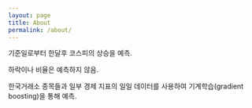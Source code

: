 ```yaml
---
layout: page
title: About
permalink: /about/
---
```


기준일로부터 한달후 코스피의 상승을 예측. 

하락이나 비율은 예측하지 않음.

한국거래소 종목들과 일부 경제 지표의 일일 데이터를 사용하여 기계학습(gradient boosting)을 통해 예측.
